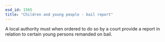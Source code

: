 ```yaml
---
esd_id: 1565
title: "Children and young people - bail report"
---
```


A local authority must when ordered to do so by a court provide a report in relation to certain young persons remanded on bail.

